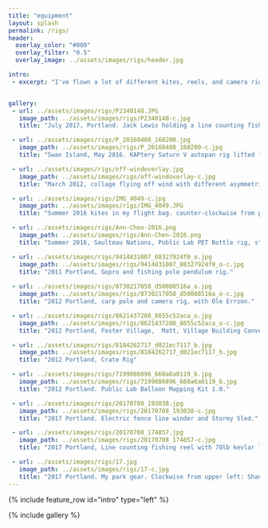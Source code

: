 ```yaml
---
title: "equipment"
layout: splash
permalink: /rigs/
header:
  overlay_color: "#000"
  overlay_filter: "0.5"
  overlay_image: ../assets/images/rigs/header.jpg

intro: 
 - excerpt: "I've flown a lot of different kites, reels, and camera rigs. My favorite aerial photography setup right now is my Stormy Sled kite, line-counting fishing reel with 30lb kevlar line, the KAPtery Jerk Pan camera rig, and either a small Mobius action cam or a Canon S100 with CHDK, depending on the wind."


gallery:
 - url: ../assets/images/rigs/P2340148.JPG
   image_path: ../assets/images/rigs/P2340148-c.jpg
   title: "July 2017, Portland. Jack Lewis holding a line counting fishing rod, flying a KAPtery Jerkpan camera rig on an Eclipse Kite."

 - url: ../assets/images/rigs/P_20160408_160200.jpg
   image_path: ../assets/images/rigs/P_20160408_160200-c.jpg
   title: "Swan Island, May 2016. KAPtery Saturn V autopan rig lifted from a Dazzle Delta. This flight took the header image for this gallery."

 - url: ../assets/images/rigs/off-windoverlay.jpg
   image_path: ../assets/images/rigs/off-windoverlay-c.jpg
   title: "March 2012, collage flying off wind with different asymmetrical tails on a Dazzle Delta, including a Fuzzy Tail.  Portland west side waterfront, Steel Bridge in the background."

 - url: ../assets/images/rigs/IMG_4049-c.jpg
   image_path: ../assets/images/rigs/IMG_4049.JPG
   title: "Summer 2016 kites in my flight bag. counter-clockwise from purple and black Gomberg Dopero, 6’ Levitation Light, 9’ Dazzle Delta, 9’ Dan Leigh Delta tyvek and bamboo, baseball gloves and rubber gloves, Various Shanti Kites Halo winders. Emma Kites stainless steel winder, KAPtery JerkPan, Ranon rubber band rig, KAPtery Saturn V autopan, Public Lab PET bottle rig, Ranon rubber band rig, another Ranon Rubber band Rig, Aeropod, Kite Man oufit,  5.5’ Blimpworks urethane sphere, Public Lab Balloon Mapping Kit, TALA Kite Anemometer replicas. Stormy Sleds, 9’ Levitation light, In the Breeze 7.5 parafoil with modified tail.  Photo from Public Lab Mapping Pole by Ranon Prichard."

 - url: ../assets/images/rigs/Ann-Chen-2016.png
   image_path: ../assets/images/rigs/Ann-Chen-2016.png
   title: "Summer 2016, Saulteau Nations, Public Lab PET Bottle rig, still from a video by Ann Chen."

 - url: ../assets/images/rigs/9414831007_08327924f0_o.jpg
   image_path: ../assets/images/rigs/9414831007_08327924f0_o-c.jpg
   title: "2011 Portland, Gopro and fishing pole pendulum rig."
   
 - url: ../assets/images/rigs/8730217058_d50088516a_o.jpg
   image_path: ../assets/images/rigs/8730217058_d50088516a_o-c.jpg
   title: "2012 Portland, carp pole and camera rig, with Ole Errson."

 - url: ../assets/images/rigs/8621437280_8655c52aca_o.jpg
   image_path: ../assets/images/rigs/8621437280_8655c52aca_o-c.jpg
   title: "2012 Portland, Foster Village,  Matt, Village Building Convergence, mapping with a homemade bamboo pole."

 - url: ../assets/images/rigs/8184262717_d021ec7117_b.jpg
   image_path: ../assets/images/rigs/8184262717_d021ec7117_b.jpg
   title: "2012 Portland, Crate Rig"

 - url: ../assets/images/rigs/7199086896_660a6a0119_b.jpg
   image_path: ../assets/images/rigs/7199086896_660a6a0119_b.jpg
   title: "2012 Portland. Public Lab Balloon Mapping Kit 1.0."

 - url: ../assets/images/rigs/20170708_193038.jpg
   image_path: ../assets/images/rigs/20170708_193038-c.jpg
   title: "2017 Portland. Electric fence line winder and Stormy Sled."

 - url: ../assets/images/rigs/20170708_174857.jpg
   image_path: ../assets/images/rigs/20170708_174857-c.jpg
   title: "2017 Portland, Line counting fishing reel with 70lb kevlar line. Glove is a baseball glove.  This is my favorite winder setup for small kites."

 - url: ../assets/images/rigs/17.jpg
   image_path: ../assets/images/rigs/17-c.jpg
   title: "2017 Portland. My park gear. Clockwise from upper left: Shanti Kites halo winder, DIY flat winder (my design), baseball gloves, swiss army knife, Eclipse Sled kites in a mailing tube, wind up weather radio, transit compass, lighting detector, bluetooth wind meter."
---
```

{% include feature_row id="intro" type="left" %}

{% include gallery %}


